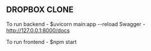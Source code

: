 ## DROPBOX CLONE

To run backend - 
$uvicorn main:app --reload
Swagger - http://127.0.0.1:8000/docs

To run frontend - 
$npm start